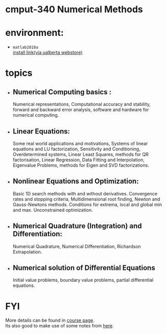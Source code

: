 # cmput-340 Numerical Methods

# environment: 
* `matlab2018a` <br/>
 [install link(via ualberta webstore)](https://ualberta.onthehub.com/WebStore/OfferingDetails.aspx?o=ab4b4e92-94e1-e611-9425-b8ca3a5db7a1) 


# topics 
* ## Numerical Computing basics :<br/>
  Numerical representations, Computational accuracy and stability, forward and backward error analysis, software and hardware for numerical computing.<br/>

* ## Linear Equations:<br/>
  Some real world applications and motivations, Systems of linear equations and LU factorization, Sensitivity and Conditioning, Overdetermined systems, Linear Least Squares, methods for QR factorisation, Linear Regression, Data Fitting and Interpolation, Eigenvalue Problems, methods for Eigen and SVD factorizations.<br/>

* ## Nonlinear Equations and Optimization:<br/>
  Basic 1D search methods with and without derivatives. Convergence rates and stopping criteria, Multidimensional root finding, Newton and Gauss-Newtons methods. Conditions for extrema, local and global min and max. Unconstrained optimization.<br/>

* ## Numerical Quadrature (Integration) and Differentiation:<br/>
  Numerical Quadrature, Numerical Differentiation, Richardson Extrapolation.<br/>

* ## Numerical solution of Differential Equations<br/>
  Initial value problems, boundary value problems, partial differential equations.<br/>


# FYI
More details can be found in [course page](http://ugweb.cs.ualberta.ca/~vis/courses/num/index340.htm).<br/>
Its also good to make use of some notes from [here](http://cis.poly.edu/~mleung/CS4744/f04/Heath/). 
